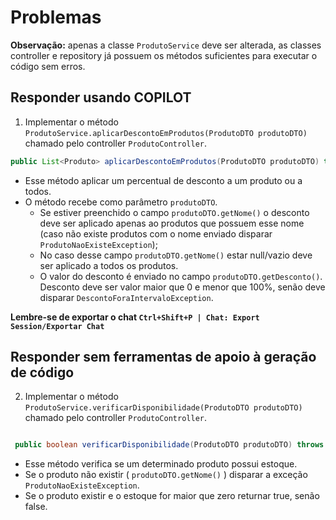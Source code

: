 # Problemas

**Observação:** apenas a classe `ProdutoService` deve ser alterada, as classes controller e repository já possuem os métodos suficientes para executar o código sem erros.

## Responder usando COPILOT
 1. Implementar o método `ProdutoService.aplicarDescontoEmProdutos(ProdutoDTO produtoDTO)` chamado pelo controller `ProdutoController`.
 ```java
public List<Produto> aplicarDescontoEmProdutos(ProdutoDTO produtoDTO) throws ProdutoNaoExisteException, DescontoForaIntervaloException;
```
- Esse método aplicar um percentual de desconto a um produto ou a todos.
- O método recebe como parâmetro `produtoDTO`.
  - Se estiver preenchido o campo `produtoDTO.getNome()` o desconto deve ser aplicado apenas ao produtos que possuem esse nome (caso não existe produtos com o nome enviado disparar `ProdutoNaoExisteException`); 
  - No caso desse campo `produtoDTO.getNome()` estar null/vazio deve ser aplicado a todos os produtos.
  - O valor do desconto é enviado no campo `produtoDTO.getDesconto()`. Desconto deve ser valor maior que 0 e menor que 100%, senão deve disparar `DescontoForaIntervaloException`.


**Lembre-se de exportar o chat `Ctrl+Shift+P | Chat: Export Session/Exportar Chat`**

## Responder sem ferramentas de apoio à geração de código

2. Implementar o método `ProdutoService.verificarDisponibilidade(ProdutoDTO produtoDTO)` chamado pelo controller `ProdutoController`.

```java

 public boolean verificarDisponibilidade(ProdutoDTO produtoDTO) throws ProdutoNaoExisteException;
```

- Esse método verifica se um determinado produto possui estoque.
- Se o produto não existir ( `produtoDTO.getNome()` ) disparar a exceção `ProdutoNaoExisteException`.
- Se o produto existir e o estoque for maior que zero returnar true, senão false.



